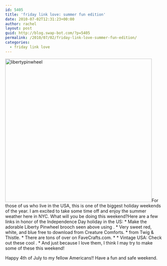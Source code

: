 ```yaml
---
id: 5405
title: 'friday link love: summer fun edition'
date: 2010-07-02T12:31:23+00:00
author: rachel
layout: post
guid: http://blog.swap-bot.com/?p=5405
permalink: /2010/07/02/friday-link-love-summer-fun-edition/
categories:
  - friday link love
---
```

 

<div style="opacity: 0; position: absolute; left:-3318px;">
  
</div><img src="http://blog.swap-bot.com/wp-content/uploads/2010/07/libertypinwheel.png" alt="libertypinwheel" title="libertypinwheel" width="470" height="459" class="aligncenter size-full wp-image-5407" /></a>For those of us who live in the USA, this is one of the biggest holiday weekends of the year. I am excited to take some time off and enjoy the summer weather here in NYC. What will you be doing this weekend?Here are a few links in honor of the Independence Day holiday in the US:  * Make the adorable Liberty Pinwheel brooch seen above using .  * Very sweet red, white, and blue free to download from Creature Comforts.   * from Twig & Thistle.  * There are tons of over on FaveCrafts.com.  *   * Vintage USA: Check out these cool .   * And just because I love them, I think I may try to make some of these this weekend!<div style="opacity: 0; position: absolute; left:-2848px;">
  
</div></p></div> Happy 4th of July to my fellow Americans!! Have a fun and safe weekend.